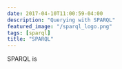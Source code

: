 ```yaml
---
date: 2017-04-10T11:00:59-04:00
description: "Querying with SPARQL"
featured_image: "/sparql_logo.png"
tags: [sparql]
title: "SPARQL"
---
```


SPARQL is